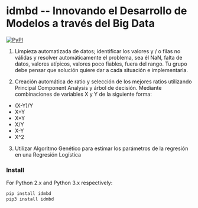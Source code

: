 # idmbd -- Innovando el Desarrollo de Modelos a través del Big Data

[![PyPI](https://img.shields.io/pypi/v/idmbd.svg?style=flat-square)](https://pypi.python.org/pypi/idmbd/)

1) Limpieza automatizada de datos; identificar los valores y / o filas no válidas y resolver automáticamente el problema, sea él NaN, falta de datos, valores atípicos, valores poco fiables, fuera del rango. Tu grupo debe pensar que solución quiere dar a cada situación e implementarla.

2) Creación automática de ratio y selección de los mejores ratios utilizando Principal Component Analysis y árbol de decisión.
Mediante combinaciones de variables X y Y de la siguiente forma:
- (X-Y)/Y 
- X+Y
- X*Y
- X/Y
- X-Y 
- X^2

3) Utilizar Algoritmo Genético para estimar los parámetros de la regresión en una Regresión Logística


### Install

For Python 2.x and Python 3.x respectively:

```python
pip install idmbd
pip3 install idmbd

```
